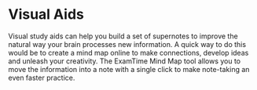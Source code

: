 # Visual Aids

Visual study aids can help you build a set of supernotes to improve the natural way your brain processes new information. A quick way to do this would be to create a mind map online to make connections, develop ideas and unleash your creativity. The ExamTime Mind Map tool allows you to move the information into a note with a single click to make note-taking an even faster practice.
